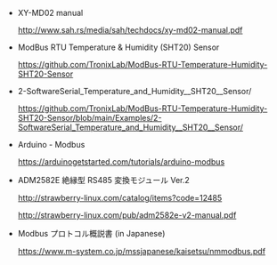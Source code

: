 
- XY-MD02 manual

	http://www.sah.rs/media/sah/techdocs/xy-md02-manual.pdf

- ModBus RTU Temperature & Humidity (SHT20) Sensor

	https://github.com/TronixLab/ModBus-RTU-Temperature-Humidity-SHT20-Sensor

- 2-SoftwareSerial_Temperature_and_Humidity__SHT20__Sensor/

	https://github.com/TronixLab/ModBus-RTU-Temperature-Humidity-SHT20-Sensor/blob/main/Examples/2-SoftwareSerial_Temperature_and_Humidity__SHT20__Sensor/

- Arduino - Modbus

	https://arduinogetstarted.com/tutorials/arduino-modbus

- ADM2582E 絶縁型 RS485 変換モジュール Ver.2 

	http://strawberry-linux.com/catalog/items?code=12485

	http://strawberry-linux.com/pub/adm2582e-v2-manual.pdf


- Modbus プロトコル概説書 (in Japanese)

	https://www.m-system.co.jp/mssjapanese/kaisetsu/nmmodbus.pdf